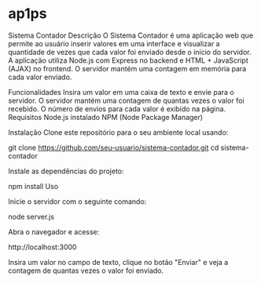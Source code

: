 # ap1ps
Sistema Contador
Descrição
O Sistema Contador é uma aplicação web que permite ao usuário inserir valores em uma interface e visualizar a quantidade de vezes que cada valor foi enviado desde o início do servidor. A aplicação utiliza Node.js com Express no backend e HTML + JavaScript (AJAX) no frontend. O servidor mantém uma contagem em memória para cada valor enviado.

Funcionalidades
Insira um valor em uma caixa de texto e envie para o servidor.
O servidor mantém uma contagem de quantas vezes o valor foi recebido.
O número de envios para cada valor é exibido na página.
Requisitos
Node.js instalado
NPM (Node Package Manager)

Instalação
Clone este repositório para o seu ambiente local usando:

git clone https://github.com/seu-usuario/sistema-contador.git
cd sistema-contador

Instale as dependências do projeto:

npm install
Uso

Inicie o servidor com o seguinte comando:

node server.js

Abra o navegador e acesse:

http://localhost:3000

Insira um valor no campo de texto, clique no botão "Enviar" e veja a contagem de quantas vezes o valor foi enviado.
